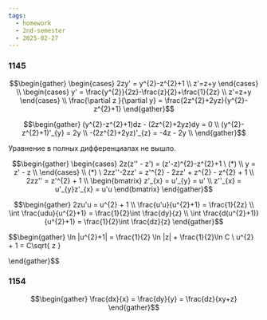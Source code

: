 ```yaml
---
tags:
  - homework
  - 2nd-semester
  - 2025-02-27
---
```


### 1145

$$\begin{gather}
\begin{cases}
2zy' = y^{2}-z^{2}+1 \\
z'=z+y
\end{cases} \\
\begin{cases}
y' = \frac{y^{2}}{2z}-\frac{z}{2}+\frac{1}{2z} \\
z'=z+y
\end{cases} \\
\frac{\partial z }{\partial y} = \frac{2z^{2}+2yz}{y^{2}-z^{2}+1}
\end{gather}$$

$$\begin{gather}
(y^{2}-z^{2}+1)dz - (2z^{2}+2yz)dy = 0 \\
(y^{2}-z^{2}+1)'_{y} = 2y \\
-(2z^{2}+2yz)'_{z} = -4z - 2y \\
\end{gather}$$

Уравнение в полных дифференциалах не вышло.

$$\begin{gather}
\begin{cases}
2z(z'' - z') = (z'-z)^{2}-z^{2}+1 \ (*) \\
y = z' - z \\
\end{cases} \\
(*) \ 2zz''-2zz' = z'^{2} - 2zz' + z^{2} - z^{2} + 1 \\
2zz'' = z'^{2} + 1 \\
\begin{bmatrix}
z'_{x} = u'_{y} = u' \\
z''_{x} = u'_{y}z'_{x} = u'u
\end{bmatrix}
\end{gather}$$

$$\begin{gather}
2zu'u = u^{2} + 1 \\
\frac{u'u}{u^{2}+1} = \frac{1}{2z} \\
\int \frac{udu}{u^{2}+1} = \frac{1}{2}\int \frac{dy}{z} \\
\int \frac{d(u^{2}+1)}{u^{2}+1}  = \frac{1}{2}\int \frac{dz}{z}
\end{gather}$$

$$\begin{gather}
\ln |u^{2}+1| = \frac{1}{2} \ln |z| + \frac{1}{2}\ln C \\
u^{2} + 1 = C\sqrt{ z }

\end{gather}$$

### 1154

$$\begin{gather}
\frac{dx}{x} = \frac{dy}{y} = \frac{dz}{xy+z}
\end{gather}$$